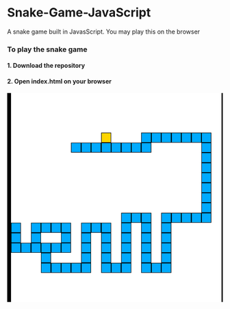 # Snake-Game-JavaScript
A snake game built in JavasScript. You may play this on the browser

### To play the snake game
#### 1. Download the repository
#### 2. Open index.html on your browser


![Image of Snake Game](https://github.com/Samuel787/Snake-Game-JavaScript/blob/master/snake_game.png)
